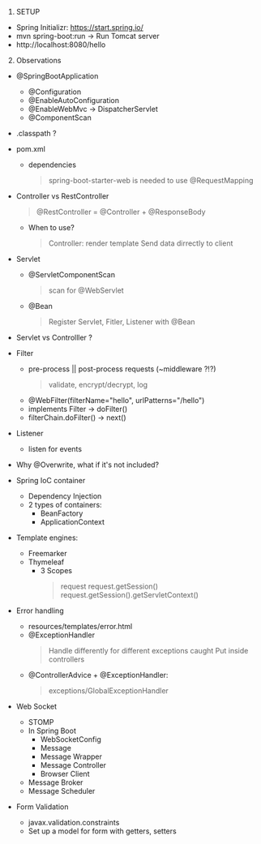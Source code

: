 1. SETUP

- Spring Initializr: https://start.spring.io/
- mvn spring-boot:run -> Run Tomcat server
- http://localhost:8080/hello

2. Observations

- @SpringBootApplication

  - @Configuration
  - @EnableAutoConfiguration
  - @EnableWebMvc -> DispatcherServlet
  - @ComponentScan

- .classpath ?
- pom.xml

  - dependencies
    > spring-boot-starter-web is needed to use @RequestMapping

- Controller vs RestController
  > @RestController = @Controller + @ResponseBody
  - When to use?
    > Controller: render template
    > Send data dirrectly to client
- Servlet
  - @ServletComponentScan
    > scan for @WebServlet
  - @Bean
    > Register Servlet, Fitler, Listener with @Bean
- Servlet vs Controlller ?
- Filter

  - pre-process || post-process requests (~middleware ?!?)
    > validate, encrypt/decrypt, log
  - @WebFilter(filterName="hello", urlPatterns="/hello")
  - implements Filter -> doFilter()
  - filterChain.doFilter() -> next()

- Listener

  - listen for events

- Why @Overwrite, what if it's not included?
- Spring IoC container

  - Dependency Injection
  - 2 types of containers:
    - BeanFactory
    - ApplicationContext

- Template engines:

  - Freemarker
  - Thymeleaf
    - 3 Scopes
      > request
      > request.getSession()
      > request.getSession().getServletContext()

- Error handling

  - resources/templates/error.html
  - @ExceptionHandler
    > Handle differently for different exceptions caught
    > Put inside controllers
  - @ControllerAdvice + @ExceptionHandler:
    > exceptions/GlobalExceptionHandler

- Web Socket

  - STOMP
  - In Spring Boot
    - WebSocketConfig
    - Message
    - Message Wrapper
    - Message Controller
    - Browser Client
  - Message Broker
  - Message Scheduler

- Form Validation
  - javax.validation.constraints
  - Set up a model for form with getters, setters
